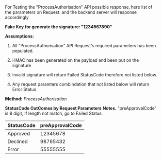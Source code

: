 For Testing the "ProcessAuthorisation" API possible response, here list of the parameters on Request. and the backend server will response accordingly

**Fake Key for generate the signature: "1234567890"**

**Assumptions:**

1. All "ProcessAuthorisation" API Request's required parameters has been populated.

2. HMAC has been generated on the payload and been put on the signature 

3. Invaild signature will return Failed StatusCode therefore not listed below.

4. Any request paramters combindation that not listed below will return Error Status

**Method:** *ProcessAuthorisation*

**StatusCode OutComes by Request Parameters**
**Notes.**
"preApprovalCode" is 8 digit, if length not match, go to Failed Status.

StatusCode | preApprovalCode 
-----------|------------------
Approved | 12345678
Declined | 98765432 
Error    | 55555555